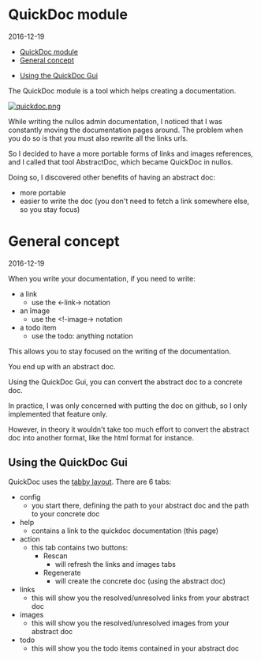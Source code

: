 QuickDoc module
===================
2016-12-19



- [QuickDoc module](#quickdoc-module)
- [General concept](#general-concept)
 * [Using the QuickDoc Gui](#using-the-quickdoc-gui)


The QuickDoc module is a tool which helps creating a documentation.


[![quickdoc.png](https://s19.postimg.org/7vyrbpp7n/quickdoc.png)](https://postimg.org/image/xrihuwr1b/)


While writing the nullos admin documentation, I noticed that I was constantly
moving the documentation pages around. The problem when you do so is that you must also rewrite all 
the links urls. 

So I decided to have a more portable forms of links and images references, and I called that tool AbstractDoc,
which became QuickDoc in nullos.

Doing so, I discovered other benefits of having an abstract doc:

- more portable
- easier to write the doc (you don't need to fetch a link somewhere else, so you stay focus)


General concept
=================
2016-12-19


When you write your documentation, if you need to write:

- a link
    - use the <-link-> notation
- an îmage
    - use the <!-image-> notation
- a todo item
    - use the todo: anything notation


This allows you to stay focused on the writing of the documentation.

You end up with an abstract doc.

Using the QuickDoc Gui, you can convert the abstract doc to a concrete doc.

In practice, I was only concerned with putting the doc on github, so I only implemented that feature only.

However, in theory it wouldn't take too much effort to convert the abstract doc into another 
format, like the html format for instance.



Using the QuickDoc Gui
-------------------

QuickDoc uses the [tabby layout](https://github.com/lingtalfi/nullos-admin/tree/master/doc/core/layout/tabby.md).
There are 6 tabs:

- config
    - you start there, defining the path to your abstract doc and the path to your concrete doc 
- help
    - contains a link to the quickdoc documentation (this page)
- action
    - this tab contains two buttons:
        - Rescan
            - will refresh the links and images tabs
        - Regenerate
            - will create the concrete doc (using the abstract doc)
- links
    - this will show you the resolved/unresolved links from your abstract doc
- images
    - this will show you the resolved/unresolved images from your abstract doc
- todo
    - this will show you the todo items contained in your abstract doc









